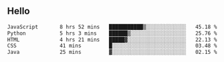 ## Hello
<!--START_SECTION:waka-->

```txt
JavaScript       8 hrs 52 mins   ███████████▒░░░░░░░░░░░░░   45.18 %
Python           5 hrs 3 mins    ██████▒░░░░░░░░░░░░░░░░░░   25.76 %
HTML             4 hrs 21 mins   █████▓░░░░░░░░░░░░░░░░░░░   22.13 %
CSS              41 mins         █░░░░░░░░░░░░░░░░░░░░░░░░   03.48 %
Java             25 mins         ▓░░░░░░░░░░░░░░░░░░░░░░░░   02.15 %
```

<!--END_SECTION:waka-->
